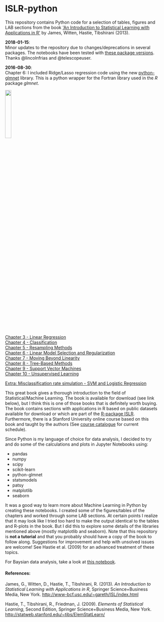 # ISLR-python
This repository contains Python code for a selection of tables, figures and LAB sections from the book <A target="_blank" href='http://www-bcf.usc.edu/%7Egareth/ISL/index.html'>'An Introduction to Statistical Learning with Applications in R'</A> by James, Witten, Hastie, Tibshirani (2013).<P>

**2018-01-15**:<BR>
Minor updates to the repository due to changes/deprecations in several packages. The notebooks have been tested with <A href='http://nbviewer.jupyter.org/github/JWarmenhoven/ISLR-python/blob/master/Notebooks/Python%20module%20versions.ipynb'>these package versions</A>. Thanks @lincolnfrias and @telescopeuser.
<P>

**2016-08-30**:<BR>
Chapter 6: I included Ridge/Lasso regression code using the new <A href='https://github.com/civisanalytics/python-glmnet'>python-glmnet</A> library. This is a python wrapper for the Fortran library used in the *R* package *glmnet*. 
<P>

<IMG src='http://www-bcf.usc.edu/%7Egareth/ISL/ISL%20Cover%202.jpg' height=20% width=20%> <P>
<A href='http://nbviewer.ipython.org/github/JWarmenhoven/ISL-python/blob/master/Notebooks/Chapter%203.ipynb'>Chapter 3 - Linear Regression</A><BR>
<A href='http://nbviewer.ipython.org/github/JWarmenhoven/ISL-python/blob/master/Notebooks/Chapter%204.ipynb'>Chapter 4 - Classification</A><BR>
<A href='http://nbviewer.ipython.org/github/JWarmenhoven/ISL-python/blob/master/Notebooks/Chapter%205.ipynb'>Chapter 5 - Resampling Methods</A><BR>
<A href='http://nbviewer.ipython.org/github/JWarmenhoven/ISL-python/blob/master/Notebooks/Chapter%206.ipynb'>Chapter 6 - Linear Model Selection and Regularization</A><BR>
<A href='http://nbviewer.ipython.org/github/JWarmenhoven/ISL-python/blob/master/Notebooks/Chapter%207.ipynb'>Chapter 7 - Moving Beyond Linearity</A><BR>
<A href='http://nbviewer.ipython.org/github/JWarmenhoven/ISL-python/blob/master/Notebooks/Chapter%208.ipynb'>Chapter 8 - Tree-Based Methods</A><BR>
<A href='http://nbviewer.ipython.org/github/JWarmenhoven/ISL-python/blob/master/Notebooks/Chapter%209.ipynb'>Chapter 9 - Support Vector Machines</A><BR>
<A href='http://nbviewer.ipython.org/github/JWarmenhoven/ISL-python/blob/master/Notebooks/Chapter%2010.ipynb'>Chapter 10 - Unsupervised Learning</A><P>
<A href='http://nbviewer.jupyter.org/github/JWarmenhoven/ISL-python/blob/master/Notebooks/Simulate.expected.misclassification.rate.ipynb'>Extra: Misclassification rate simulation - SVM and Logistic Regression</A><P>
This great book gives a thorough introduction to the field of Statistical/Machine Learning. The book is available for download (see link below), but I think this is one of those books that is definitely worth buying. The book contains sections with applications in R based on public datasets available for download or which are part of the <A target="_blank" href="https://cran.r-project.org/web/packages/ISLR/index.html">R-package ISLR</A>. Furthermore, there is a Stanford University online course based on this book and taught by the authors (See <A target="_blank" href='https://lagunita.stanford.edu/courses/'>course catalogue</A> for current schedule).<P>
Since Python is my language of choice for data analysis, I decided to try and do some of the calculations and plots in Jupyter Notebooks using:

 - pandas
 - numpy
 - scipy
 - scikit-learn
 - python-glmnet
 - statsmodels
 - patsy
 - matplotlib
 - seaborn

It was a good way to learn more about Machine Learning in Python by creating these notebooks. I created some of the figures/tables of the chapters and worked through some LAB sections. At certain points I realize that it may look like I tried too hard to make the output identical to the tables and R-plots in the book. But I did this to explore some details of the libraries mentioned above (mostly matplotlib and seaborn). Note that this repository is <STRONG>not a tutorial</STRONG> and that you probably should have a copy of the book to follow along. Suggestions for improvement and help with unsolved issues are welcome!
See Hastie et al. (2009) for an advanced treatment of these topics.<P> 

For Baysian data analysis, take a look at <A href='https://github.com/JWarmenhoven/DBDA-python'>this notebook</A>.

#### References: 
James, G., Witten, D., Hastie, T., Tibshirani, R. (2013). <I>An Introduction to Statistical Learning with Applications in  R</I>,  Springer Science+Business Media, New York.
http://www-bcf.usc.edu/~gareth/ISL/index.html

Hastie, T., Tibshirani, R., Friedman, J. (2009). <I>Elements of Statistical Learning</I>, Second Edition, Springer Science+Business Media, New York.
http://statweb.stanford.edu/~tibs/ElemStatLearn/
